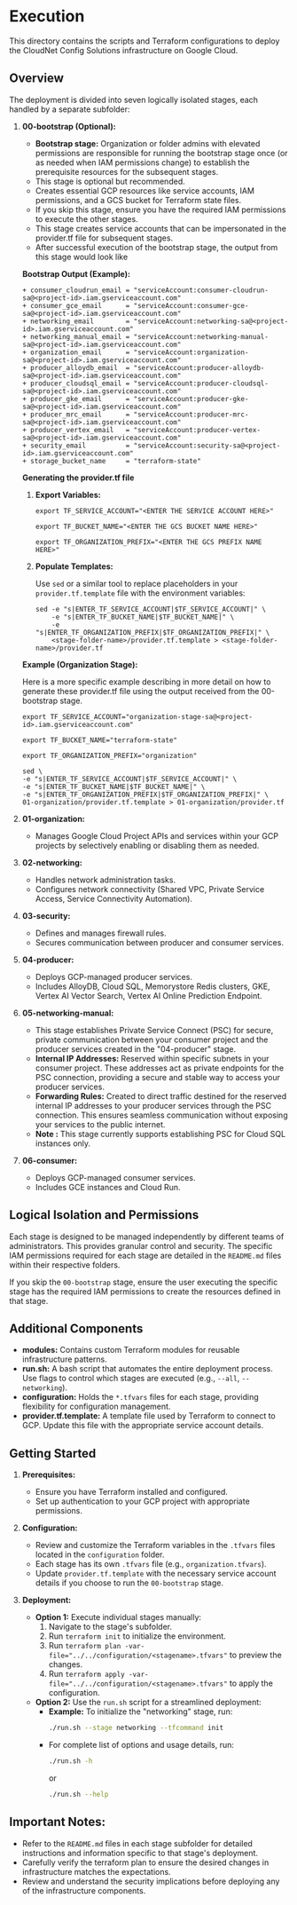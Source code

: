 # Execution

This directory contains the scripts and Terraform configurations to deploy the CloudNet Config Solutions infrastructure on Google Cloud.

## Overview

The deployment is divided into seven logically isolated stages, each handled by a separate subfolder:

1. **00-bootstrap (Optional):**
   - **Bootstrap stage:** Organization or folder admins with elevated permissions are responsible for running the bootstrap stage once (or as needed when IAM permissions change) to establish the prerequisite resources for the subsequent stages.
   - This stage is optional but recommended.
   - Creates essential GCP resources like service accounts, IAM permissions, and a GCS bucket for Terraform state files.
   - If you skip this stage, ensure you have the required IAM permissions to execute the other stages.
   - This stage creates service accounts that can be impersonated in the provider.tf file for subsequent stages.
   - After successful execution of the bootstrap stage, the output from this stage would look like

    **Bootstrap Output (Example):**
    ```
   + consumer_cloudrun_email = "serviceAccount:consumer-cloudrun-sa@<project-id>.iam.gserviceaccount.com"
   + consumer_gce_email      = "serviceAccount:consumer-gce-sa@<project-id>.iam.gserviceaccount.com"
   + networking_email        = "serviceAccount:networking-sa@<project-id>.iam.gserviceaccount.com"
   + networking_manual_email = "serviceAccount:networking-manual-sa@<project-id>.iam.gserviceaccount.com"
   + organization_email      = "serviceAccount:organization-sa@<project-id>.iam.gserviceaccount.com"
   + producer_alloydb_email  = "serviceAccount:producer-alloydb-sa@<project-id>.iam.gserviceaccount.com"
   + producer_cloudsql_email = "serviceAccount:producer-cloudsql-sa@<project-id>.iam.gserviceaccount.com"
   + producer_gke_email      = "serviceAccount:producer-gke-sa@<project-id>.iam.gserviceaccount.com"
   + producer_mrc_email      = "serviceAccount:producer-mrc-sa@<project-id>.iam.gserviceaccount.com"
   + producer_vertex_email   = "serviceAccount:producer-vertex-sa@<project-id>.iam.gserviceaccount.com"
   + security_email          = "serviceAccount:security-sa@<project-id>.iam.gserviceaccount.com"
   + storage_bucket_name     = "terraform-state"
    ```

    **Generating the provider.tf file**

    1. **Export Variables:**

          ```
          export TF_SERVICE_ACCOUNT="<ENTER THE SERVICE ACCOUNT HERE>"

          export TF_BUCKET_NAME="<ENTER THE GCS BUCKET NAME HERE>"

          export TF_ORGANIZATION_PREFIX="<ENTER THE GCS PREFIX NAME HERE>"
          ```

    2. **Populate Templates:**

        Use `sed` or a similar tool to replace placeholders in your `provider.tf.template` file with the environment variables:
          ```
          sed -e "s|ENTER_TF_SERVICE_ACCOUNT|$TF_SERVICE_ACCOUNT|" \
              -e "s|ENTER_TF_BUCKET_NAME|$TF_BUCKET_NAME|" \
              -e "s|ENTER_TF_ORGANIZATION_PREFIX|$TF_ORGANIZATION_PREFIX|" \
              <stage-folder-name>/provider.tf.template > <stage-folder-name>/provider.tf
          ```

      **Example (Organization Stage):**

      Here is a more specific example  describing in more detail on how to generate these provider.tf file using the output received from the 00-bootstrap stage.
      ```
      export TF_SERVICE_ACCOUNT="organization-stage-sa@<project-id>.iam.gserviceaccount.com"

      export TF_BUCKET_NAME="terraform-state"

      export TF_ORGANIZATION_PREFIX="organization"

      sed \
      -e "s|ENTER_TF_SERVICE_ACCOUNT|$TF_SERVICE_ACCOUNT|" \
      -e "s|ENTER_TF_BUCKET_NAME|$TF_BUCKET_NAME|" \
      -e "s|ENTER_TF_ORGANIZATION_PREFIX|$TF_ORGANIZATION_PREFIX|" \
      01-organization/provider.tf.template > 01-organization/provider.tf

      ```

2. **01-organization:**
   - Manages Google Cloud Project APIs and services within your GCP projects by selectively enabling or disabling them as needed.

3. **02-networking:**
   - Handles network administration tasks.
   - Configures network connectivity (Shared VPC, Private Service Access, Service Connectivity Automation).

4. **03-security:**
   - Defines and manages firewall rules.
   - Secures communication between producer and consumer services.

5. **04-producer:**
   - Deploys GCP-managed producer services.
   - Includes AlloyDB, Cloud SQL, Memorystore Redis clusters, GKE, Vertex AI Vector Search, Vertex AI Online Prediction Endpoint.

6. **05-networking-manual:**
   - This stage establishes Private Service Connect (PSC) for secure, private communication between your consumer project and the producer services created in the "04-producer" stage.
   - **Internal IP Addresses:** Reserved within specific subnets in your consumer project. These addresses act as private endpoints for the PSC connection, providing a secure and stable way to access your producer services.
   - **Forwarding Rules:** Created to direct traffic destined for the reserved internal IP addresses to your producer services through the PSC connection. This ensures seamless communication without exposing your services to the public internet.
   - **Note :** This stage currently supports establishing PSC for Cloud SQL instances only.

7. **06-consumer:**
   - Deploys GCP-managed consumer services.
   - Includes GCE instances and Cloud Run.

## Logical Isolation and Permissions

Each stage is designed to be managed independently by different teams of administrators. This provides granular control and security.  The specific IAM permissions required for each stage are detailed in the `README.md` files within their respective folders.

If you skip the `00-bootstrap` stage, ensure the user executing the specific stage has the required IAM permissions to create the resources defined in that stage.

## Additional Components

- **modules:** Contains custom Terraform modules for reusable infrastructure patterns.
- **run.sh:** A bash script that automates the entire deployment process. Use flags to control which stages are executed (e.g., `--all`, `--networking`).
- **configuration:** Holds the `*.tfvars` files for each stage, providing flexibility for configuration management.
- **provider.tf.template:**  A template file used by Terraform to connect to GCP. Update this file with the appropriate service account details.

## Getting Started

1. **Prerequisites:**
   - Ensure you have Terraform installed and configured.
   - Set up authentication to your GCP project with appropriate permissions.

2. **Configuration:**
   - Review and customize the Terraform variables in the `.tfvars` files located in the `configuration` folder.
   - Each stage has its own `.tfvars` file (e.g., `organization.tfvars`).
   - Update `provider.tf.template` with the necessary service account details if you choose to run the `00-bootstrap` stage.

3. **Deployment:**
   - **Option 1:** Execute individual stages manually:
      1. Navigate to the stage's subfolder.
      2. Run `terraform init` to initialize the environment.
      3. Run `terraform plan -var-file="../../configuration/<stagename>.tfvars"` to preview the changes.
      4. Run `terraform apply -var-file="../../configuration/<stagename>.tfvars"` to apply the configuration.
   - **Option 2:** Use the `run.sh` script for a streamlined deployment:
      - **Example:** To initialize the "networking" stage, run:
        ```bash
        ./run.sh --stage networking --tfcommand init
        ```
      - For complete list of options and usage details, run:
        ```bash
        ./run.sh -h
        ```
        or
        ```bash
        ./run.sh --help
        ```

## Important Notes:

- Refer to the `README.md` files in each stage subfolder for detailed instructions and information specific to that stage's deployment.
- Carefully verify the terraform plan to ensure the desired changes in infrastructure matches the expectations.
- Review and understand the security implications before deploying any of the infrastructure components.
